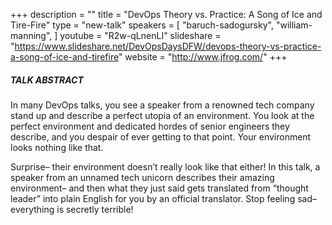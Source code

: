 +++
description = ""
title = "DevOps Theory vs. Practice: A Song of Ice and Tire-Fire"
type = "new-talk"
speakers = [
        "baruch-sadogursky",
        "william-manning",
]
youtube = "R2w-qLnenLI"
slideshare = "https://www.slideshare.net/DevOpsDaysDFW/devops-theory-vs-practice-a-song-of-ice-and-tirefire"
website = "http://www.jfrog.com/"
+++
##### TALK ABSTRACT

In many DevOps talks, you see a speaker from a renowned tech company stand up and describe a perfect utopia of an environment. You look at the perfect environment and dedicated hordes of senior engineers they describe, and you despair of ever getting to that point. Your environment looks nothing like that.

Surprise– their environment doesn’t really look like that either! In this talk, a speaker from an unnamed tech unicorn describes their amazing environment– and then what they just said gets translated from “thought leader” into plain English for you by an official translator. Stop feeling sad– everything is secretly terrible!
